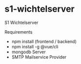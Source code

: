 # s1-wichtelserver
S1 Wichtelserver


Requirements


- npm install (frontend / backend)
- npm install -g @vue/cli
- mongodb Server
- SMTP Mailservice Provider



